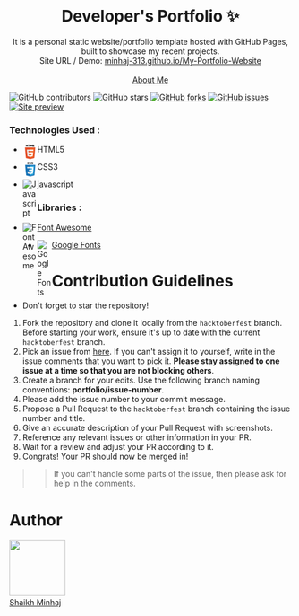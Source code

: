 <!-- PROJECT LOGO -->
<br />
<p align="center">
  <h1 align="center">Developer's Portfolio ✨</h1>

  <p align="center">
    It is a personal static website/portfolio template hosted with GitHub Pages, built to showcase my recent projects. <br />
  Site URL / Demo: 
    <a href="https://minhaj-313.github.io/Portfolio-1/">minhaj-313.github.io/My-Portfolio-Website</a>
    <br />
    <br />
    <a href="https://minhaj-313.github.io/My-Portfolio-Website/">About Me</a>
  </p>
</p>

![GitHub contributors](https://img.shields.io/github/contributors/minhaj-313/Portfolio-1?color=ffcc66&style=for-the-badge)
![GitHub stars](https://img.shields.io/github/stars/minhaj-313/Portfolio-1?color=ffcc66&style=for-the-badge)
[![GitHub forks](https://img.shields.io/github/forks/minhaj-313/Portfolio-1?style=for-the-badge)](https://github.com/minhaj-313/Portfolio-1/star_book/network)
[![GitHub issues](https://img.shields.io/github/issues/minhaj-313/Portfolio-1?color=ffcc66&style=for-the-badge)](https://github.com/minhaj-313/Portfolio-1/star_book/issues)
[![Site preview](https://user-images.githubusercontent.com/80143331/193509375-e89c6b9e-ee86-4f93-8f8d-bf4ebe1fdc7f.png)](https://minhaj-313.github.io/Portfolio-1/)


### Technologies Used : 
* [<img align="left" alt="HTML5" width="26px" src="https://raw.githubusercontent.com/github/explore/80688e429a7d4ef2fca1e82350fe8e3517d3494d/topics/html/html.png" />]()HTML5
 
* [<img align="left" alt="CSS3" width="26px" src="https://raw.githubusercontent.com/github/explore/80688e429a7d4ef2fca1e82350fe8e3517d3494d/topics/css/css.png" />]()CSS3

* [<img align="left" alt="Javascript" width="26px" src="https://user-images.githubusercontent.com/86334640/125635046-a7e97a85-564a-4337-a5b8-c18f9cc0aedb.png" />]()javascript



### Libraries : 
* [<img align="left" alt="Font Awesome" width="26px" src="https://www.drupal.org/files/project-images/font_awesome_logo.png" />]()[Font Awesome](https://fontawesome.com/)

* [<img align="left" alt="Google Fonts" width="26px" src="https://user-images.githubusercontent.com/86334640/125142726-b52caa00-e118-11eb-829b-c14afb33c4e1.png" />]()[Google Fonts](https://fonts.google.com/)


# Contribution Guidelines
- Don't forget to star the repository!

1. Fork the repository and clone it locally from the `hacktoberfest` branch. Before starting your work, ensure it's up to date with the current `hacktoberfest` branch.
2. Pick an issue from [here](https://github.com/minhaj-313/Portfolio-1/issues). If you can't assign it to yourself, write in the issue comments that you want to pick it. **Please stay assigned to one issue at a time so that you are not blocking others**.
3. Create a branch for your edits. Use the following branch naming conventions: **portfolio/issue-number**.
4. Please add the issue number to your commit message.
5. Propose a Pull Request to the `hacktoberfest` branch containing the issue number and title.
6. Give an accurate description of your Pull Request with screenshots.
7. Reference any relevant issues or other information in your PR.
8. Wait for a review and adjust your PR according to it.
9. Congrats! Your PR should now be merged in!

 >> If you can't handle some parts of the issue, then please ask for help in the comments.

# Author
<a href='https://github.com/minhaj-313'> <img src='https://avatars.githubusercontent.com/u/107562768?v=4' width="100" height="100"> </a><br>
<a href='https://github.com/minhaj-313'> Shaikh Minhaj </a>